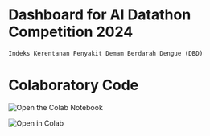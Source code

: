 # Dashboard for AI Datathon Competition 2024
```
Indeks Kerentanan Penyakit Demam Berdarah Dengue (DBD)
```

# Colaboratory Code
![Open the Colab Notebook](https://colab.research.google.com/drive/1Utrt7Sxi9Ry71yYNupDaHW-gmMxz9LdL?usp=sharing)

![Open in Colab](https://img.shields.io/badge/Open%20in-Colab-blue?style=flat&logo=google-colab&logoColor=white)


